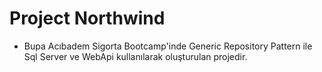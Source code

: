 # Project Northwind

- Bupa Acıbadem Sigorta Bootcamp'inde Generic Repository Pattern ile Sql Server ve WebApi kullanılarak oluşturulan projedir.
